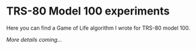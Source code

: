# TRS-80 Model 100 experiments

Here you can find a Game of Life algorithm I wrote for TRS-80 model 100.

_More details coming..._
